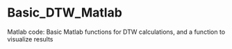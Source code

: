 # Basic_DTW_Matlab
Matlab code: Basic Matlab functions for DTW calculations, and a function to visualize results
